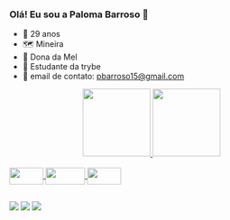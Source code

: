 ### Olá! Eu sou a Paloma Barroso 👋

- 🎂  29 anos
- 🗺️  Mineira
- 🐶  Dona da Mel
- 🚀  Estudante da trybe
- 📧  email de contato: pbarroso15@gmail.com

<div align="center">
  <a href="https://github.com/PalomaSBarroso">
  <img height="120em" src="https://github-readme-stats.vercel.app/api?username=PalomaSBarroso&show_icons=true&theme=radical&include_all_commits=true&count_private=true"/>
  <img height="120em" src="https://github-readme-stats.vercel.app/api/top-langs/?username=PalomaSBarroso&layout=compact&langs_count=7&theme=radical"/>
 </div>
<div style="display: inline_block"><br>
  <img align="center" alt=" " height="30" width="60" src="https://img.shields.io/badge/HTML-239120?style=for-the-badge&logo=html5&logoColor=white">
  <img align="center" alt=" " height="30" width="70" src="https://img.shields.io/badge/JavaScript-323330?style=for-the-badge&logo=javascript&logoColor=F7DF1E">
  <img align="center" alt=" " height="30" width="60" src="https://img.shields.io/badge/CSS-239120?&style=for-the-badge&logo=css3&logoColor=white">
  
##
 
<div> 
    <a href="https://www.instagram.com/palomaesb" target="_blank"><img src="https://img.shields.io/badge/-Instagram-%23E4405F?style=for-the-badge&logo=instagram&logoColor=white" target="_blank"></a>
 	<a href="https://www.linkedin.com/in/paloma-barroso-1003571a8" target="_blank"><img src="https://img.shields.io/badge/LinkedIn-0077B5?style=for-the-badge&logo=linkedin&logoColor=white" target="_blank"></a>
 <a href="https://www.facebook.com/paloma3101" target="_blank"><img src="https://img.shields.io/badge/Facebook-1877F2?style=for-the-badge&logo=facebook&logoColor=white" target="_blank"></a>
